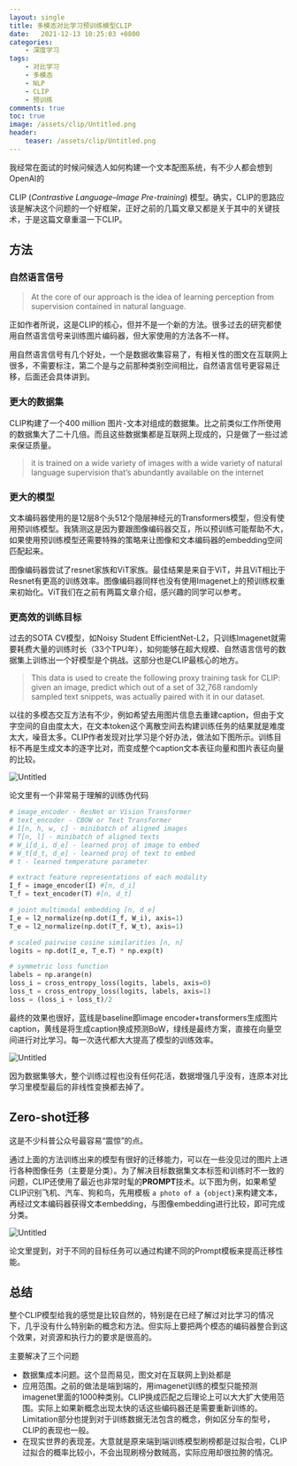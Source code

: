 ```yaml
---
layout: single
title: 多模态对比学习预训练模型CLIP
date:   2021-12-13 10:25:03 +0800
categories: 
    - 深度学习
tags: 
    - 对比学习
    - 多模态
    - NLP
    - CLIP
    - 预训练
comments: true
toc: true
image: /assets/clip/Untitled.png
header:
    teaser: /assets/clip/Untitled.png
---
```


我经常在面试的时候问候选人如何构建一个文本配图系统，有不少人都会想到OpenAI的

CLIP (*Contrastive Language–Image Pre-training*) 模型。确实，CLIP的思路应该是解决这个问题的一个好框架，正好之前的几篇文章又都是关于其中的关键技术，于是这篇文章重温一下CLIP。

## 方法

### 自然语言信号

> At the core of our approach is the idea of learning perception from supervision contained in natural language.
> 

正如作者所说，这是CLIP的核心，但并不是一个新的方法。很多过去的研究都使用自然语言信号来训练图片编码器，但大家使用的方法各不一样。

用自然语言信号有几个好处，一个是数据收集容易了，有相关性的图文在互联网上很多，不需要标注，第二个是与之前那种类别空间相比，自然语言信号更容易迁移，后面还会具体讲到。

### 更大的数据集

CLIP构建了一个400 million 图片-文本对组成的数据集。比之前类似工作所使用的数据集大了二十几倍。而且这些数据集都是互联网上现成的，只是做了一些过滤来保证质量。

> it is trained on a wide variety of images with a wide variety of natural language supervision that’s abundantly available on the internet
> 

### 更大的模型

文本编码器使用的是12层8个头512个隐层神经元的Transformers模型，但没有使用预训练模型。我猜测这是因为要跟图像编码器交互，所以预训练可能帮助不大，如果使用预训练模型还需要特殊的策略来让图像和文本编码器的embedding空间匹配起来。

图像编码器尝试了resnet家族和ViT家族。最佳结果是来自于ViT，并且ViT相比于Resnet有更高的训练效率。图像编码器同样也没有使用Imagenet上的预训练权重来初始化。ViT我们在之前有两篇文章介绍，感兴趣的同学可以参考。

### 更高效的训练目标

过去的SOTA CV模型，如Noisy Student EfficientNet-L2，只训练Imagenet就需要耗费大量的训练时长（33个TPU年），如何能够在超大规模、自然语言信号的数据集上训练出一个好模型是个挑战。这部分也是CLIP最核心的地方。

> This data is used to create the following proxy training task for CLIP: given an image, predict which out of a set of 32,768 randomly sampled text snippets, was actually paired with it in our dataset.
> 

以往的多模态交互方法有不少，例如希望去用图片信息去重建caption，但由于文字空间的自由度太大，在文本token这个离散空间去构建训练任务的结果就是难度太大，噪音太多。CLIP作者发现对比学习是个好办法，做法如下图所示。训练目标不再是生成文本的逐字比对，而变成整个caption文本表征向量和图片表征向量的比较。

![Untitled](/assets/clip/Untitled.png)

论文里有一个非常易于理解的训练伪代码

```python
# image_encoder - ResNet or Vision Transformer
# text_encoder - CBOW or Text Transformer
# I[n, h, w, c] - minibatch of aligned images
# T[n, l] - minibatch of aligned texts
# W_i[d_i, d_e] - learned proj of image to embed
# W_t[d_t, d_e] - learned proj of text to embed
# t - learned temperature parameter

# extract feature representations of each modality
I_f = image_encoder(I) #[n, d_i]
T_f = text_encoder(T) #[n, d_t]

# joint multimodal embedding [n, d_e]
I_e = l2_normalize(np.dot(I_f, W_i), axis=1)
T_e = l2_normalize(np.dot(T_f, W_t), axis=1)

# scaled pairwise cosine similarities [n, n]
logits = np.dot(I_e, T_e.T) * np.exp(t)

# symmetric loss function
labels = np.arange(n)
loss_i = cross_entropy_loss(logits, labels, axis=0)
loss_t = cross_entropy_loss(logits, labels, axis=1)
loss = (loss_i + loss_t)/2
```

最终的效果也很好，蓝线是baseline即image encoder+transformers生成图片caption，黄线是将生成caption换成预测BoW，绿线是最终方案，直接在向量空间进行对比学习。每一次迭代都大大提高了模型的训练效率。

![Untitled](/assets/clip/Untitled%201.png)

因为数据集够大，整个训练过程也没有任何花活，数据增强几乎没有，连原本对比学习里模型最后的非线性变换都去掉了。

## Zero-shot迁移

这是不少科普公众号最容易“震惊”的点。

通过上面的方法训练出来的模型有很好的迁移能力，可以在一些没见过的图片上进行各种图像任务（主要是分类）。为了解决目标数据集文本标签和训练时不一致的问题，CLIP还使用了最近也非常时髦的**PROMPT**技术。以下图为例，如果希望CLIP识别飞机、汽车、狗和鸟，先用模板 `a photo of a {object}`来构建文本，再经过文本编码器获得文本embedding，与图像embedding进行比较，即可完成分类。

![Untitled](/assets/clip/Untitled%202.png)

论文里提到，对于不同的目标任务可以通过构建不同的Prompt模板来提高迁移性能。

## 总结

整个CLIP模型给我的感觉是比较自然的，特别是在已经了解过对比学习的情况下，几乎没有什么特别新的概念和方法。但实际上要把两个模态的编码器整合到这个效果，对资源和执行力的要求是很高的。

主要解决了三个问题

- 数据集成本问题。这个显而易见，图文对在互联网上到处都是
- 应用范围。之前的做法是端到端的，用imagenet训练的模型只能预测imagenet里面的1000种类别。CLIP换成匹配之后理论上可以大大扩大使用范围。实际上如果新概念出现太快的话这些编码器还是需要重新训练的。Limitation部分也提到对于训练数据无法包含的概念，例如区分车的型号，CLIP的表现也一般。
- 在现实世界的表现差。大意就是原来端到端训练模型刷榜都是过拟合啦，CLIP过拟合的概率比较小，不会出现刷榜分数贼高，实际应用却很拉胯的情况。